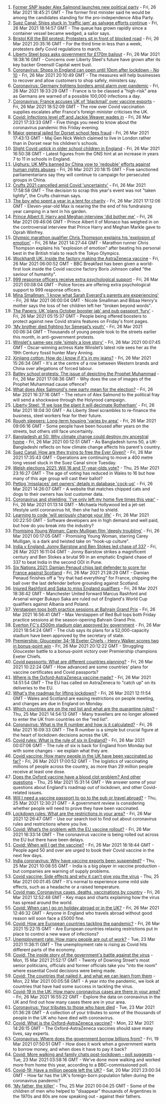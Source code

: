 1. [Former SNP leader Alex Salmond launches new political party](https://www.bbc.co.uk/news/uk-scotland-56539696) - Fri, 26 Mar 2021 18:45:21 GMT - The former first minister said he would be among the candidates standing for the pro-independence Alba Party.
2. [Suez Canal: Ships stuck in 'traffic jam' as salvage efforts continue](https://www.bbc.co.uk/news/world-middle-east-56538653) - Fri, 26 Mar 2021 18:14:57 GMT - The queue has grown rapidly since a container vessel became wedged, a sailor says.
3. [Bristol Kill the Bill protest: Protesters sit in front of blocked road](https://www.bbc.co.uk/news/uk-england-bristol-56542893) - Fri, 26 Mar 2021 20:35:16 GMT - For the third time in less than a week, protesters defy Covid regulations to march.
4. [Liberty Steel boss asks government for £170m bailout](https://www.bbc.co.uk/news/uk-politics-56545011) - Fri, 26 Mar 2021 18:38:16 GMT - Concerns over Liberty Steel's future have grown after its key backer Greensill Capital went bust.
5. [Coronavirus: Shops in England can open until 10pm after lockdown - No 10](https://www.bbc.co.uk/news/uk-56544235) - Fri, 26 Mar 2021 20:10:49 GMT - The measures will help businesses to recover and allow customers to shop safely, ministers say.
6. [Coronavirus: Germany tightens borders amid alarm over pandemic](https://www.bbc.co.uk/news/world-europe-56537389) - Fri, 26 Mar 2021 18:33:29 GMT - France is to be classed a "high-risk" area as Germans are warned of a possible 100,000 infections a day.
7. [Coronavirus: France accuses UK of 'blackmail' over vaccine exports](https://www.bbc.co.uk/news/world-europe-56540149) - Fri, 26 Mar 2021 18:52:09 GMT - The row over Covid vaccination supplies escalates after France's foreign minister criticises the UK.
8. [Covid: Infections level off and Jackie Weaver wades in](https://www.bbc.co.uk/news/uk-56542378) - Fri, 26 Mar 2021 17:33:33 GMT - Five things you need to know about the coronavirus pandemic this Friday evening.
9. [Major general jailed for Dorset school fees fraud](https://www.bbc.co.uk/news/uk-england-dorset-56538334) - Fri, 26 Mar 2021 17:43:13 GMT - Maj Gen Nick Welch claimed to live in London rather than in Dorset near his children's schools.
10. [Slight Covid uptick in older school children in England](https://www.bbc.co.uk/news/health-56538974) - Fri, 26 Mar 2021 16:50:38 GMT - Latest figures from the ONS hint at an increase in years 7 to 11 in schools in England.
11. [Uighurs: UK MPs banned by China vow to 'redouble' efforts against human rights abuses](https://www.bbc.co.uk/news/uk-56540279) - Fri, 26 Mar 2021 20:18:15 GMT - Five sanctioned parliamentarians say they will continue to campaign for persecuted groups in China.
12. [Crufts 2021 cancelled amid Covid 'uncertainty'](https://www.bbc.co.uk/news/uk-england-birmingham-56543969) - Fri, 26 Mar 2021 17:58:58 GMT - The decision to scrap this year's event was not "taken lightly", the Crufts chairman says.
13. [The boy who spent a year in a tent for charity](https://www.bbc.co.uk/news/uk-56535207) - Fri, 26 Mar 2021 17:12:06 GMT - Eleven-year-old Max is nearing the the end of his fundraising year camping in a tent in his garden.
14. [Prince Albert II: Harry and Meghan interview 'did bother me'](https://www.bbc.co.uk/news/world-europe-56535206) - Fri, 26 Mar 2021 09:46:06 GMT - Prince Albert II of Monaco has weighed in on the controversial interview that Prince Harry and Meghan Markle gave to Oprah Winfrey.
15. [Olympic marathon qualifier Chris Thompson explains his 'explosion of emotion'](https://www.bbc.co.uk/sport/av/athletics/56541383) - Fri, 26 Mar 2021 14:27:44 GMT - Marathon runner Chris Thompson explains his "explosion of emotion" after beating his personal best in the British trials to reach the Tokyo Olympics.
16. [Wockhardt UK: Inside the factory making the AstraZeneca vaccine](https://www.bbc.co.uk/news/uk-56450968) - Fri, 26 Mar 2021 06:00:52 GMT - BBC Breakfast has been given a world-first look inside the Covid vaccine factory Boris Johnson called "the saviour of humanity".
17. [999 response officers receive extra psychological support](https://www.bbc.co.uk/news/uk-56450962) - Fri, 26 Mar 2021 00:08:04 GMT - Police forces are offering extra psychological support to 999 response officers.
18. [Mina Smallman: 'I know what Sarah Everard's parents are experiencing'](https://www.bbc.co.uk/news/uk-56450969) - Fri, 26 Mar 2021 06:00:04 GMT - Nicole Smallman and Bibaa Henry's mother says the loss of her children left her "broken beyond words".
19. [The Papers: UK 'plans October booster jab' and pub passport 'fury'](https://www.bbc.co.uk/news/blogs-the-papers-56531927) - Fri, 26 Mar 2021 05:15:37 GMT - People being offered boosters to protect against new Covid strains features on Friday's front pages.
20. ['My brother died fighting for Senegal’s youth'](https://www.bbc.co.uk/news/world-africa-56523829) - Fri, 26 Mar 2021 00:06:34 GMT - Thousands of young people took to the streets earlier this month, in anti-government protests.
21. [Winslet's same-sex role 'simply a love story'](https://www.bbc.co.uk/news/entertainment-arts-56526588) - Fri, 26 Mar 2021 00:07:45 GMT - Oscar-winning actress Kate Winslet’s latest role sees her as the 19th Century fossil hunter Mary Anning.
22. [Xinjiang cotton: How do I know if it's in my jeans?](https://www.bbc.co.uk/news/world-asia-china-56535822) - Fri, 26 Mar 2021 15:26:34 GMT - It's at the centre of a row between Western brands and China over allegations of forced labour.
23. [Batley school protests: The issue of depicting the Prophet Muhammad](https://www.bbc.co.uk/news/world-europe-30813742) - Fri, 26 Mar 2021 17:08:36 GMT - Why does the use of images of the Prophet Muhammad cause offence?
24. [What does Alex Salmond's new party mean for the election?](https://www.bbc.co.uk/news/uk-scotland-scotland-politics-56541753) - Fri, 26 Mar 2021 16:37:16 GMT - The return of Alex Salmond to the political fray will send a shockwave through the Holyrood campaign.
25. [Liberty Steel: 'If we lose the plant it will decimate Rotherham'](https://www.bbc.co.uk/news/business-56526900) - Fri, 26 Mar 2021 18:04:30 GMT - As Liberty Steel scrambles to re-finance the business, steel workers fear for their future.
26. [Rough sleepers: Long-term housing 'varies by area'](https://www.bbc.co.uk/news/uk-56510107) - Fri, 26 Mar 2021 09:06:16 GMT - Some people have been housed after years on the streets, but others still face uncertainty.
27. [Bangladesh at 50: Why climate change could destroy my ancestral home](https://www.bbc.co.uk/news/world-asia-56485667) - Fri, 26 Mar 2021 00:12:51 GMT - As Bangladesh turns 50, a UK-Bangladeshi reflects on how climate change affects his parent's country.
28. [Suez Canal: How are they trying to free the Ever Given?](https://www.bbc.co.uk/news/56523659) - Fri, 26 Mar 2021 17:35:43 GMT - Operations are continuing to move a 400 metre long vessel stuck in the Suez Canal since Tuesday.
29. [Welsh elections 2021: Will 16 and 17-year-olds vote?](https://www.bbc.co.uk/news/uk-wales-56502833) - Thu, 25 Mar 2021 23:16:27 GMT - The age of voting has reduced in Wales to 16 but how many of this age group will cast their ballot?
30. [Petlog 'misplaces' pet owners' details in database 'cock-up'](https://www.bbc.co.uk/news/technology-56536389) - Fri, 26 Mar 2021 14:26:07 GMT - A website that matches chipped cats and dogs to their owners has lost customer data.
31. [Coronavirus and shielding: 'I've only left my home five times this year'](https://www.bbc.co.uk/news/disability-56432952) - Fri, 26 Mar 2021 01:13:14 GMT - Michaela Hollywood led a jet-set lifestyle until coronavirus hit, then she had to shield.
32. [Learning to code 'will seriously change your life'](https://www.bbc.co.uk/news/business-56194958) - Fri, 26 Mar 2021 00:22:50 GMT - Software developers are in high demand and well paid, but how do you break into the industry?
33. [Promising Young Woman: Carey Mulligan film 'deeply troubling'](https://www.bbc.co.uk/news/entertainment-arts-55735428) - Fri, 26 Mar 2021 00:17:05 GMT - Promising Young Woman, starring Carey Mulligan, is a dark and twisted take on "hook-up culture".
34. [India v England: Jonny Bairstow and Ben Stokes led chase of 337](https://www.bbc.co.uk/sport/cricket/56500210) - Fri, 26 Mar 2021 16:11:04 GMT - Jonny Bairstow strikes a magnificent century and Ben Stokes a brutal 99 in an emphatic England chase of 337 to beat India in the second ODI in Pune.
35. [Six Nations 2021: Damian Penaud chips last defender to score for France against Scotland](https://www.bbc.co.uk/sport/av/rugby-union/56545478) - Fri, 26 Mar 2021 21:28:29 GMT - Damian Penaud finishes off a "try that had everything" for France, chipping the ball over the last defender before grounding against Scotland.
36. [Injured Rashford and Saka to miss England qualifiers](https://www.bbc.co.uk/sport/football/56543022) - Fri, 26 Mar 2021 18:38:42 GMT - Manchester United forward Marcus Rashford and Arsenal winger Bukayo Saka are ruled out of England's World Cup qualifiers against Albania and Poland.
37. [Verstappen tops both practice sessions at Bahrain Grand Prix](https://www.bbc.co.uk/sport/formula1/56543269) - Fri, 26 Mar 2021 16:56:41 GMT - Max Verstappen of Red Bull tops both Friday practice sessions at the season-opening Bahrain Grand Prix.
38. [Everton FC's £500m stadium plan approved by government](https://www.bbc.co.uk/news/uk-england-merseyside-56541316) - Fri, 26 Mar 2021 18:54:24 GMT - The club says its plans for a 52,000-capacity stadium have been approved by the secretary of state.
39. [Premiership: Gloucester 34-18 Exeter Chiefs - Henry Walker scores two in bonus-point win](https://www.bbc.co.uk/sport/rugby-union/56486042) - Fri, 26 Mar 2021 20:12:22 GMT - Struggling Gloucester battle to a bonus-point victory over Premiership champions Exeter Chiefs.
40. [Covid passports: What are different countries planning?](https://www.bbc.co.uk/news/world-europe-56522408) - Fri, 26 Mar 2021 10:22:24 GMT - How advanced are some countries' plans for vaccine certificates and Covid passports?
41. [Where is the Oxford-AstraZeneca vaccine made?](https://www.bbc.co.uk/news/56483766) - Fri, 26 Mar 2021 14:51:54 GMT - The EU has called on AstraZeneca to "catch up" on its deliveries to the EU.
42. [What's the roadmap for lifting lockdown?](https://www.bbc.co.uk/news/explainers-52530518) - Fri, 26 Mar 2021 12:11:54 GMT - Wales and Scotland are easing restrictions on people meeting, and changes are due in England on Monday.
43. [Which countries are on the red list and what are the quarantine rules?](https://www.bbc.co.uk/news/explainers-52544307) - Thu, 25 Mar 2021 14:54:13 GMT - Many travellers are no longer allowed to enter the UK from countries on the "red list".
44. [Coronavirus: What is the R number and how is it calculated?](https://www.bbc.co.uk/news/health-52473523) - Fri, 26 Mar 2021 16:09:33 GMT - The R number is a simple but crucial figure at the heart of lockdown decisions across the UK.
45. [Covid rules: What is the rule of six in England?](https://www.bbc.co.uk/news/health-56526587) - Fri, 26 Mar 2021 00:07:06 GMT - The rule of six is back for England from Monday but with some changes - we explain what they are.
46. [Covid vaccine: How many people in the UK have been vaccinated so far?](https://www.bbc.co.uk/news/health-55274833) - Fri, 26 Mar 2021 17:00:52 GMT - The logistics of vaccinating millions of people across the country, as more than 29 million people receive at least one dose.
47. [Does the Oxford vaccine have a blood clot problem? And other questions](https://www.bbc.co.uk/news/world-asia-china-51176409) - Thu, 25 Mar 2021 15:31:14 GMT - We answer some of your questions about England's roadmap out of lockdown, and other Covid-related issues.
48. [Will I need a vaccine passport to go to the pub or travel abroad?](https://www.bbc.co.uk/news/explainers-55718553) - Thu, 25 Mar 2021 12:30:21 GMT - A government review is considering whether people will need to prove they have been vaccinated.
49. [Lockdown rules: What are the restrictions in your area?](https://www.bbc.co.uk/news/uk-54373904) - Fri, 26 Mar 2021 12:26:47 GMT - Use our search tool to find out about coronavirus rules and restrictions where you live.
50. [Covid: What’s the problem with the EU vaccine rollout?](https://www.bbc.co.uk/news/explainers-52380823) - Fri, 26 Mar 2021 16:33:14 GMT - The coronavirus vaccine is being rolled out across the EU but there have been delays.
51. [Covid: When will I get the vaccine?](https://www.bbc.co.uk/news/health-55045639) - Fri, 26 Mar 2021 18:18:44 GMT - People aged 50 and over are urged to book their Covid vaccine in the next few days.
52. [India coronavirus: Why have vaccine exports been suspended?](https://www.bbc.co.uk/news/world-asia-india-55571793) - Thu, 25 Mar 2021 10:08:55 GMT - India is a big player in vaccine production - but companies are warning of supply problems.
53. [Covid vaccine: Side effects and why it can’t give you the virus](https://www.bbc.co.uk/news/health-56437270) - Thu, 25 Mar 2021 00:01:45 GMT - It's normal to experience some mild side effects, such as a headache or a raised temperature.
54. [Covid map: Coronavirus cases, deaths, vaccinations by country](https://www.bbc.co.uk/news/world-51235105) - Fri, 26 Mar 2021 12:52:48 GMT - Key maps and charts explaining how the virus has spread around the world.
55. [Covid: When can I go on holiday abroad or in the UK?](https://www.bbc.co.uk/news/explainers-52646738) - Fri, 26 Mar 2021 12:46:32 GMT - Anyone in England who travels abroad without good reason will soon face a £5000 fine.
56. [Covid: How are European countries tackling the pandemic?](https://www.bbc.co.uk/news/explainers-53640249) - Fri, 26 Mar 2021 15:22:15 GMT - Are European countries relaxing restrictions put in place to control a new wave of infections?
57. [Unemployment rate: How many people are out of work?](https://www.bbc.co.uk/news/business-52660591) - Tue, 23 Mar 2021 11:36:11 GMT - The unemployment rate is rising as Covid hits different parts of the economy.
58. [Covid: The inside story of the government's battle against the virus](https://www.bbc.co.uk/news/uk-politics-56361599) - Mon, 15 Mar 2021 21:52:17 GMT - Twenty of Downing Street's most senior politicians, officials and former officials take you "into the room" where essential Covid decisions were being made.
59. [Covid: The countries that nailed it, and what we can learn from them](https://www.bbc.co.uk/news/uk-56455030) - Mon, 22 Mar 2021 00:05:58 GMT - A year into the pandemic, we look at countries that have had some success in tackling the virus.
60. [Covid-19 in the UK: How many coronavirus cases are there in your area?](https://www.bbc.co.uk/news/uk-51768274) - Fri, 26 Mar 2021 16:55:22 GMT - Explore the data on coronavirus in the UK and find out how many cases there are in your area.
61. [Coronavirus: Your tributes to those who have died](https://www.bbc.co.uk/news/uk-52676411) - Tue, 23 Mar 2021 01:36:28 GMT - A collection of your tributes to some of the thousands of people in the UK who have died with coronavirus.
62. [Covid: What is the Oxford-AstraZeneca vaccine?](https://www.bbc.co.uk/news/health-55302595) - Mon, 22 Mar 2021 14:26:15 GMT - The Oxford-AstraZeneca vaccines should save many lives, say experts.
63. [Coronavirus: Where does the government borrow billions from?](https://www.bbc.co.uk/news/business-50504151) - Fri, 19 Mar 2021 07:50:51 GMT - How does it work when a government wants to borrow money, and when does it have to pay it back?
64. [Covid: More walking and family chats post-lockdown - poll suggests](https://www.bbc.co.uk/news/uk-56490823) - Tue, 23 Mar 2021 03:58:16 GMT - We've done more walking and worked more from home this year, according to a BBC-commissioned poll.
65. [Covid-19: Have a million people left the UK?](https://www.bbc.co.uk/news/uk-56435100) - Sat, 20 Mar 2021 23:00:34 GMT - How far has the UK's foreign-born population fallen during the coronavirus pandemic?
66. ['My father, the killer'](https://www.bbc.co.uk/news/stories-51379981) - Thu, 25 Mar 2021 00:04:25 GMT - Some of the children of men who helped to "disappear" thousands of Argentines in the 1970s and 80s are now speaking out - against their fathers.

